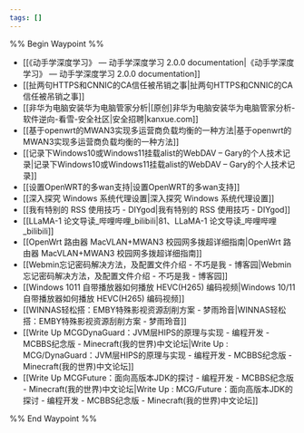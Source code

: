 ```yaml
---
tags: []
---
```

%% Begin Waypoint %%
- [[《动手学深度学习》 — 动手学深度学习 2.0.0 documentation|《动手学深度学习》 — 动手学深度学习 2.0.0 documentation]]
- [[扯两句HTTPS和CNNIC的CA信任被吊销之事|扯两句HTTPS和CNNIC的CA信任被吊销之事]]
- [[非华为电脑安装华为电脑管家分析|[原创]非华为电脑安装华为电脑管家分析-软件逆向-看雪-安全社区|安全招聘|kanxue.com]]
- [[基于openwrt的MWAN3实现多运营商负载均衡的一种方法|基于openwrt的MWAN3实现多运营商负载均衡的一种方法]]
- [[记录下Windows10或Windows11挂载alist的WebDAV – Gary的个人技术记录|记录下Windows10或Windows11挂载alist的WebDAV – Gary的个人技术记录]]
- [[设置OpenWRT的多wan支持|设置OpenWRT的多wan支持]]
- [[深入探究 Windows 系统代理设置|深入探究 Windows 系统代理设置]]
- [[我有特别的 RSS 使用技巧 - DIYgod|我有特别的 RSS 使用技巧 - DIYgod]]
- [[LLaMA-1 论文导读_哔哩哔哩_bilibili|81、LLaMA-1 论文导读_哔哩哔哩_bilibili]]
- [[OpenWrt 路由器 MacVLAN+MWAN3 校园网多拨超详细指南|OpenWrt 路由器 MacVLAN+MWAN3 校园网多拨超详细指南]]
- [[Webmin忘记密码解决方法，及配置文件介绍 - 不巧是我 - 博客园|Webmin忘记密码解决方法，及配置文件介绍 - 不巧是我 - 博客园]]
- [[Windows 1011 自带播放器如何播放 HEVC(H265) 编码视频|Windows 10/11 自带播放器如何播放 HEVC(H265) 编码视频]]
- [[WINNAS轻松搭：EMBY特殊影视资源刮削方案 - 梦雨玲音|WINNAS轻松搭：EMBY特殊影视资源刮削方案 - 梦雨玲音]]
- [[Write Up  MCGDynaGuard：JVM层HIPS的原理与实现 - 编程开发 -  MCBBS纪念版 -  Minecraft(我的世界)中文论坛|Write Up : MCG/DynaGuard：JVM层HIPS的原理与实现 - 编程开发 -  MCBBS纪念版 -  Minecraft(我的世界)中文论坛]]
- [[Write Up  MCGFuture：面向高版本JDK的探讨 - 编程开发 -  MCBBS纪念版 -  Minecraft(我的世界)中文论坛|Write Up : MCG/Future：面向高版本JDK的探讨 - 编程开发 -  MCBBS纪念版 -  Minecraft(我的世界)中文论坛]]

%% End Waypoint %%
